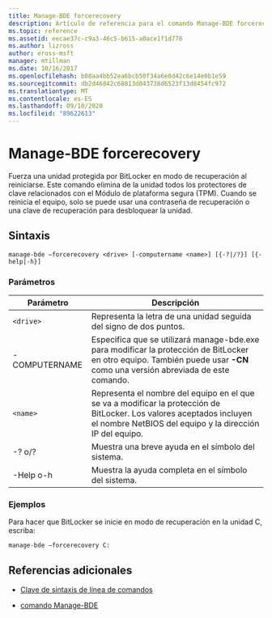 ```yaml
---
title: Manage-BDE forcerecovery
description: Artículo de referencia para el comando Manage-BDE forcerecovery, que fuerza una unidad protegida por BitLocker en modo de recuperación al reiniciar.
ms.topic: reference
ms.assetid: eecae37c-c9a3-46c5-b615-a0ace1f1d778
ms.author: lizross
author: eross-msft
manager: mtillman
ms.date: 10/16/2017
ms.openlocfilehash: b88aa4bb52ea6bcb50f34a6e8d42c6e14e0b1e59
ms.sourcegitcommit: db2d46842c68813d043738d6523f13d8454fc972
ms.translationtype: MT
ms.contentlocale: es-ES
ms.lasthandoff: 09/10/2020
ms.locfileid: "89622613"
---
```

# <a name="manage-bde-forcerecovery"></a>Manage-BDE forcerecovery

Fuerza una unidad protegida por BitLocker en modo de recuperación al reiniciarse. Este comando elimina de la unidad todos los protectores de clave relacionados con el Módulo de plataforma segura (TPM). Cuando se reinicia el equipo, solo se puede usar una contraseña de recuperación o una clave de recuperación para desbloquear la unidad.

## <a name="syntax"></a>Sintaxis

```
manage-bde –forcerecovery <drive> [-computername <name>] [{-?|/?}] [{-help|-h}]
```

### <a name="parameters"></a>Parámetros

| Parámetro | Descripción |
| --------- | ----------- |
| `<drive>` | Representa la letra de una unidad seguida del signo de dos puntos. |
| -COMPUTERNAME | Especifica que se utilizará manage-bde.exe para modificar la protección de BitLocker en otro equipo. También puede usar **-CN** como una versión abreviada de este comando. |
| `<name>` | Representa el nombre del equipo en el que se va a modificar la protección de BitLocker. Los valores aceptados incluyen el nombre NetBIOS del equipo y la dirección IP del equipo. |
| -? o/? | Muestra una breve ayuda en el símbolo del sistema. |
| -Help o-h | Muestra la ayuda completa en el símbolo del sistema. |

### <a name="examples"></a>Ejemplos

Para hacer que BitLocker se inicie en modo de recuperación en la unidad C, escriba:

```
manage-bde –forcerecovery C:
```

## <a name="additional-references"></a>Referencias adicionales

- [Clave de sintaxis de línea de comandos](command-line-syntax-key.md)

- [comando Manage-BDE](manage-bde.md)
